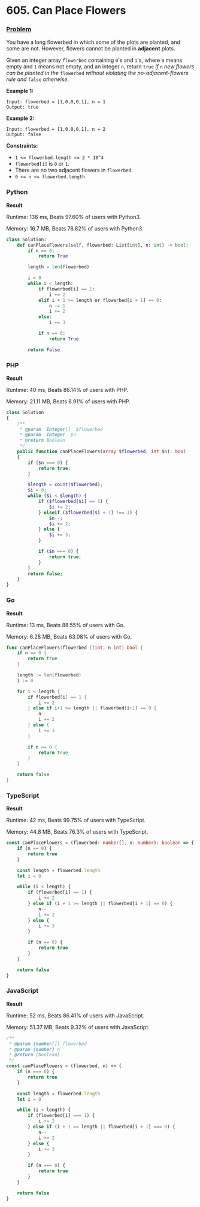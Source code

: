 # 605. Can Place Flowers

### [Problem](https://leetcode.com/problems/can-place-flowers/description/)

You have a long flowerbed in which some of the plots are planted, and some are not. However, flowers cannot be planted in **adjacent** plots.

Given an integer array `flowerbed` containing `0`'s and `1`'s, where `0` means empty and `1` means not empty, and an integer `n`, return `true` _if_ `n` _new flowers can be planted in the_ `flowerbed` _without violating the no-adjacent-flowers rule and_ `false` _otherwise_.

**Example 1:**

```
Input: flowerbed = [1,0,0,0,1], n = 1
Output: true
```

**Example 2:**

```
Input: flowerbed = [1,0,0,0,1], n = 2
Output: false
```

**Constraints:**

* `1 <= flowerbed.length <= 2 * 10^4`
* `flowerbed[i]` is `0` or `1`.
* There are no two adjacent flowers in `flowerbed`.
* `0 <= n <= flowerbed.length`

### Python

**Result**

Runtime: 136 ms, Beats 97.60% of users with Python3.

Memory: 16.7 MB, Beats 78.82% of users with Python3.

```python
class Solution:
    def canPlaceFlowers(self, flowerbed: List[int], n: int) -> bool:
        if n == 0:
            return True

        length = len(flowerbed)

        i = 0
        while i < length:
            if flowerbed[i] == 1:
                i += 2
            elif i + 1 >= length or flowerbed[i + 1] == 0:
                n -= 1
                i += 2
            else:
                i += 3

            if n == 0:
                return True

        return False
```

### PHP

**Result**

Runtime: 40 ms, Beats 86.14% of users with PHP.

Memory: 21.11 MB, Beats 8.91% of users with PHP.

```php
class Solution
{
    /**
     * @param  Integer[]  $flowerbed
     * @param  Integer  $n
     * @return Boolean
     */
    public function canPlaceFlowers(array $flowerbed, int $n): bool
    {
        if ($n === 0) {
            return true;
        }

        $length = count($flowerbed);
        $i = 0;
        while ($i < $length) {
            if ($flowerbed[$i] == 1) {
                $i += 2;
            } elseif ($flowerbed[$i + 1] !== 1) {
                $n--;
                $i += 2;
            } else {
                $i += 3;
            }

            if ($n === 0) {
                return true;
            }
        }
        return false;
    }
}
```

### Go

**Result**

Runtime: 13 ms, Beats 88.55% of users with Go.

Memory: 6.28 MB, Beats 63.08% of users with Go.

```go
func canPlaceFlowers(flowerbed []int, n int) bool {
	if n == 0 {
		return true
	}

	length := len(flowerbed)
	i := 0

	for i < length {
		if flowerbed[i] == 1 {
			i += 2
		} else if i+1 >= length || flowerbed[i+1] == 0 {
			n--
			i += 2
		} else {
			i += 3
		}

		if n == 0 {
			return true
		}
	}

	return false
}
```

### TypeScript

**Result**

Runtime: 42 ms, Beats 99.75% of users with TypeScript.

Memory: 44.8 MB, Beats 76.3% of users with TypeScript.

```typescript
const canPlaceFlowers = (flowerbed: number[], n: number): boolean => {
    if (n == 0) {
        return true
    }

    const length = flowerbed.length
    let i = 0

    while (i < length) {
        if (flowerbed[i] == 1) {
            i += 2
        } else if (i + 1 >= length || flowerbed[i + 1] == 0) {
            n--
            i += 2
        } else {
            i += 3
        }

        if (n == 0) {
            return true
        }
    }

    return false
}
```

### JavaScript

**Result**

Runtime: 52 ms, Beats 86.41% of users with JavaScript.

Memory: 51.37 MB, Beats 9.32% of users with JavaScript.

```javascript
/**
 * @param {number[]} flowerbed
 * @param {number} n
 * @return {boolean}
 */
const canPlaceFlowers = (flowerbed, n) => {
    if (n === 0) {
        return true
    }

    const length = flowerbed.length
    let i = 0

    while (i < length) {
        if (flowerbed[i] === 1) {
            i += 2
        } else if (i + 1 >= length || flowerbed[i + 1] === 0) {
            n--
            i += 2
        } else {
            i += 3
        }

        if (n === 0) {
            return true
        }
    }

    return false
}
```
